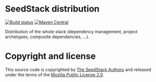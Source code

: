 # SeedStack distribution 
[![Build status](https://travis-ci.org/seedstack/distribution.svg?branch=master)](https://travis-ci.org/seedstack/distribution) [![Maven Central](https://maven-badges.herokuapp.com/maven-central/org.seedstack/distribution/badge.svg?style=flat)](https://maven-badges.herokuapp.com/maven-central/org.seedstack/distribution)

Distribution of the whole stack (dependency management, project archetypes, composite dependencies, ...). 

# Copyright and license

This source code is copyrighted by [The SeedStack Authors](https://github.com/seedstack/seedstack/blob/master/AUTHORS) and
released under the terms of the [Mozilla Public License 2.0](https://www.mozilla.org/MPL/2.0/). 
